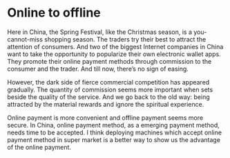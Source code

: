 # Online to offline

Here in China, the Spring Festival, like the Christmas season,  is a you-cannot-miss shopping season. The traders try their best to attract the attention of consumers.  And two of the biggest Internet companies in China want to take the opportunity to popularize their own electronic wallet apps. They promote their online payment methods through commission to the consumer and the trader. And till now, there’s no sign of easing.

However, the dark side of fierce commercial competition has appeared gradually. The quantity of commission seems more important when sets beside  the quality of the service. And we go back to the old way: being attracted by the material rewards and ignore the spiritual experience.

Online payment is more convenient and offline payment seems more secure. In China, online payment method, as a emerging payment method, needs time to be accepted. I think deploying machines which accept online payment method in super market is a better way to show us the advantage of the online payment.
